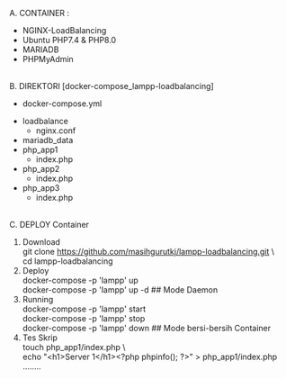 A. CONTAINER : <br/>
- NGINX-LoadBalancing<br/>
- Ubuntu PHP7.4 & PHP8.0<br/>
- MARIADB<br/>
- PHPMyAdmin <br/><br/>

B. DIREKTORI [docker-compose_lampp-loadbalancing]<br/>
  - docker-compose.yml<br/>
  + loadbalance<br/>
    - nginx.conf<br/>
  + mariadb_data<br/>
  + php_app1<br/>
    - index.php<br/>
  + php_app2<br/>
    - index.php<br/>
  + php_app3<br/>
    - index.php<br/><br/>

C. DEPLOY Container<br/>
1. Download <br/>
   git clone https://github.com/masihgurutkj/lampp-loadbalancing.git \ <br/>
   cd lampp-loadbalancing  <br/>
2. Deploy <br/>
   docker-compose -p 'lampp' up    <br/>
   docker-compose -p 'lampp' up -d  ## Mode Daemon<br/>
3. Running  <br/>
   docker-compose -p 'lampp' start <br/>
   docker-compose -p 'lampp' stop <br/>
   docker-compose -p 'lampp' down ## Mode bersi-bersih Container <br/>
4. Tes Skrip  <br/>
   touch php_app1/index.php \ <br/>
   echo "\<h1>Server 1<\/h1><\?php phpinfo()\; \?>\" > php_app1/index.php  <br/>
   ........

